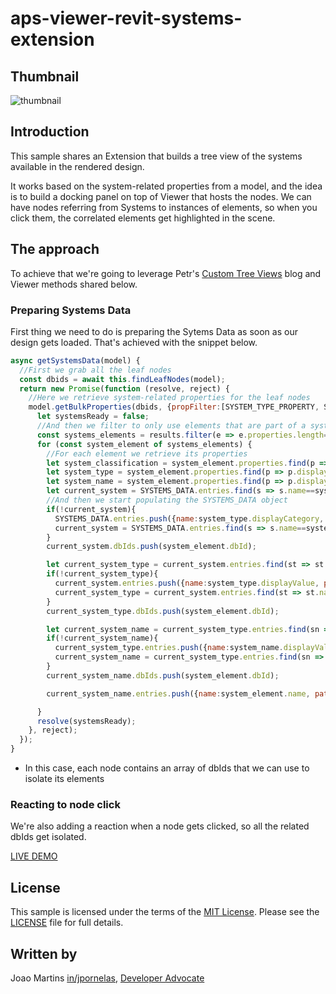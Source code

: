 # aps-viewer-revit-systems-extension

## Thumbnail

![thumbnail](./thumbnail.gif)

## Introduction

This sample shares an Extension that builds a tree view of the systems available in the rendered design.

It works based on the system-related properties from a model, and the idea is to build a docking panel on top of Viewer that hosts the nodes. We can have nodes referring from Systems to instances of elements, so when you click them, the correlated elements get highlighted in the scene.

## The approach

To achieve that we're going to leverage Petr's [Custom Tree Views](https://aps.autodesk.com/blog/custom-tree-views) blog and Viewer methods shared below.

### Preparing Systems Data

First thing we need to do is preparing the Sytems Data as soon as our design gets loaded. That's achieved with the snippet below.

```js
async getSystemsData(model) {
  //First we grab all the leaf nodes
  const dbids = await this.findLeafNodes(model);
  return new Promise(function (resolve, reject) {
    //Here we retrieve system-related properties for the leaf nodes
    model.getBulkProperties(dbids, {propFilter:[SYSTEM_TYPE_PROPERTY, SYSTEM_NAME_PROPERTY, SYSTEM_CLASSIFICATION_PROPERTY, 'name']}, function (results) {
      let systemsReady = false;
      //And then we filter to only use elements that are part of a system
      const systems_elements = results.filter(e => e.properties.length==3);
      for (const system_element of systems_elements) {
        //For each element we retrieve its properties
        let system_classification = system_element.properties.find(p => p.displayName==SYSTEM_CLASSIFICATION_PROPERTY);
        let system_type = system_element.properties.find(p => p.displayName==SYSTEM_TYPE_PROPERTY);
        let system_name = system_element.properties.find(p => p.displayName==SYSTEM_NAME_PROPERTY);
        let current_system = SYSTEMS_DATA.entries.find(s => s.name==system_type.displayCategory);
        //And then we start populating the SYSTEMS_DATA object
        if(!current_system){
          SYSTEMS_DATA.entries.push({name:system_type.displayCategory, path:`systems/${system_type.displayCategory}`, dbIds:[], entries:[]});
          current_system = SYSTEMS_DATA.entries.find(s => s.name==system_type.displayCategory);
        }
        current_system.dbIds.push(system_element.dbId);

        let current_system_type = current_system.entries.find(st => st.name==system_type.displayValue);
        if(!current_system_type){
          current_system.entries.push({name:system_type.displayValue, path:`systems/${system_type.displayCategory}/${system_type.displayValue}`, dbIds:[], entries:[]});
          current_system_type = current_system.entries.find(st => st.name==system_type.displayValue);
        }
        current_system_type.dbIds.push(system_element.dbId);

        let current_system_name = current_system_type.entries.find(sn => sn.name==system_name.displayValue);
        if(!current_system_name){
          current_system_type.entries.push({name:system_name.displayValue, path:`systems/${system_type.displayCategory}/${system_type.displayValue}/${system_name.displayValue}`, dbIds:[], entries:[]});
          current_system_name = current_system_type.entries.find(sn => sn.name==system_name.displayValue);
        }
        current_system_name.dbIds.push(system_element.dbId);

        current_system_name.entries.push({name:system_element.name, path:`systems/${system_type.displayCategory}/${system_type.displayValue}/${system_name.displayValue}/${system_element.name}`, dbIds:[system_element.dbId]})

      }
      resolve(systemsReady);
    }, reject);
  });
}
```

- In this case, each node contains an array of dbIds that we can use to isolate its elements

### Reacting to node click

We're also adding a reaction when a node gets clicked, so all the related dbIds get isolated.

[LIVE DEMO](https://autodesk-platform-services.github.io/aps-viewer-revit-systems-extension/)

## License

This sample is licensed under the terms of the [MIT License](http://opensource.org/licenses/MIT). Please see the [LICENSE](LICENSE) file for full details.

## Written by

Joao Martins [in/jpornelas](https://linkedin.com/in/jpornelas), [Developer Advocate](http://aps.autodesk.com)
